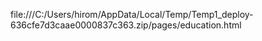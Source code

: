 file:///C:/Users/hirom/AppData/Local/Temp/Temp1_deploy-636cfe7d3caae0000837c363.zip/pages/education.html
